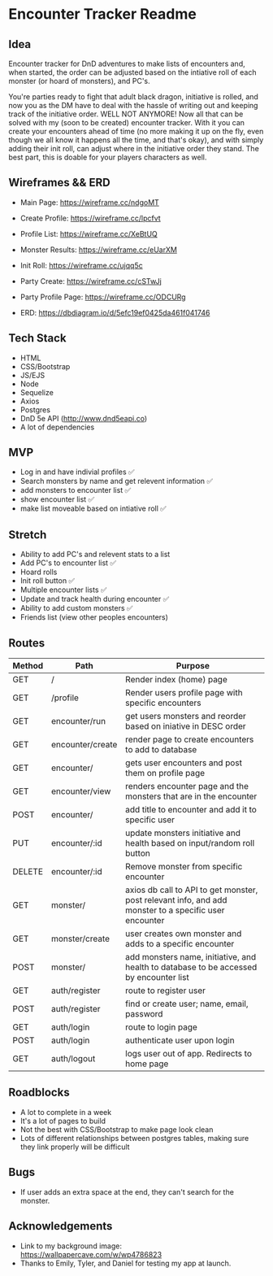 # Encounter Tracker Readme

## Idea
Encounter tracker for DnD adventures to make lists of encounters and, when started, the order can be adjusted based on the intiative roll of each monster (or hoard of monsters), and PC's.

You're parties ready to fight that adult black dragon, initiative is rolled, and now you as the DM have to deal with the hassle of writing out and keeping track of the initiative order. WELL NOT ANYMORE! Now all that can be solved with my (soon to be created) encounter tracker. With it you can create your encounters ahead of time (no more making it up on the fly, even though we all know it happens all the time, and that's okay), and with simply adding their init roll, can adjust where in the initiative order they stand. The best part, this is doable for your players characters as well.

## Wireframes && ERD
* Main Page: https://wireframe.cc/ndgoMT
* Create Profile: https://wireframe.cc/lpcfvt
* Profile List: https://wireframe.cc/XeBtUQ
* Monster Results: https://wireframe.cc/eUarXM
* Init Roll: https://wireframe.cc/ujqq5c
* Party Create: https://wireframe.cc/cSTwJj
* Party Profile Page: https://wireframe.cc/ODCURg

* ERD: https://dbdiagram.io/d/5efc19ef0425da461f041746 

## Tech Stack
* HTML
* CSS/Bootstrap
* JS/EJS
* Node
* Sequelize
* Axios
* Postgres
* DnD 5e API (http://www.dnd5eapi.co)
* A lot of dependencies

## MVP
* Log in and have indivial profiles ✅
* Search monsters by name and get relevent information ✅
* add monsters to encounter list ✅
* show encounter list ✅
* make list moveable based on intiative roll ✅

## Stretch
* Ability to add PC's and relevent stats to a list
* Add PC's to encounter list ✅
* Hoard rolls 
* Init roll button ✅
* Multiple encounter lists ✅
* Update and track health during encounter ✅
* Ability to add custom monsters ✅
* Friends list (view other peoples encounters)

## Routes
Method | Path | Purpose
| ------ | -------------- | -------------------------------- |
| GET | / | Render index (home) page |
| GET | /profile | Render users profile page with specific encounters |
| GET | encounter/run | get users monsters and reorder based on iniative in DESC order |
| GET | encounter/create | render page to create encounters to add to database |
| GET | encounter/ | gets user encounters and post them on profile page |
| GET | encounter/view | renders encounter page and the monsters that are in the encounter |
| POST | encounter/ | add title to encounter and add it to specific user |
| PUT | encounter/:id | update monsters initiative and health based on input/random roll button |
| DELETE | encounter/:id | Remove monster from specific encounter
| GET | monster/ | axios db call to API to get monster, post relevant info, and add monster to a specific user encounter |
| GET | monster/create | user creates own monster and adds to a specific encounter |
| POST | monster/ | add monsters name, initiative, and health to database to be accessed by encounter list |
| GET | auth/register | route to register user |
| POST | auth/register | find or create user; name, email, password |
| GET | auth/login | route to login page |
| POST | auth/login | authenticate user upon login |
| GET | auth/logout | logs user out of app. Redirects to home page |

## Roadblocks
* A lot to complete in a week
* It's a lot of pages to build
* Not the best with CSS/Bootstrap to make page look clean
* Lots of different relationships between postgres tables, making sure they link properly will be difficult

## Bugs
* If user adds an extra space at the end, they can't search for the monster.

## Acknowledgements
* Link to my background image: https://wallpapercave.com/w/wp4786823
* Thanks to Emily, Tyler, and Daniel for testing my app at launch.
